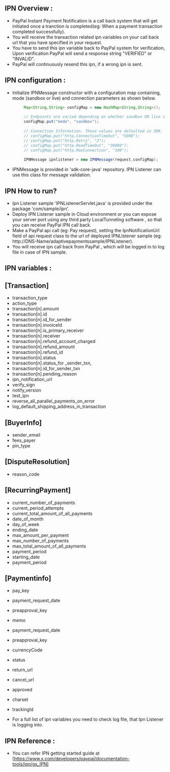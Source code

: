 IPN Overview :
------------
* PayPal Instant Payment Notification is a call back system that will get initiated once a tranction is completed(eg: When 
a payment transaction completed successfully).
* You will receive the transaction related ipn variables on your call back url that you have specified in your request.
* You have to send this ipn variable back to PayPal system for verification, Upon verification PayPal will send
a response string "VERIFIED" or "INVALID".
* PayPal will continuously resend this ipn, if a wrong ipn is sent.

IPN configuration :
-----------------
* Initialize IPNMessage constructor with a configuration map containing, mode (sandbox or live) and connection parameters as shown below.
   ```java
		Map<String,String> configMap = new HashMap<String,String>();
		
		// Endpoints are varied depending on whether sandbox OR live is chosen for mode
		configMap.put("mode", "sandbox");
		
		// Connection Information. These values are defaulted in SDK. If you want to override default values, uncomment it and add your value.
		// configMap.put("http.ConnectionTimeOut", "5000");
		// configMap.put("http.Retry", "2");
		// configMap.put("http.ReadTimeOut", "30000");
		// configMap.put("http.MaxConnection", "100");
			
		IPNMessage ipnlistener = new IPNMessage(request,configMap);
    ```
* IPNMessage is provided in 'sdk-core-java' repository. IPN Listener can use this class for message validation.
    
IPN How to run?
--------------
* Ipn Listener sample 'IPNListenerServlet.java' is provided under the package 'com/sample/ipn'.
* Deploy IPN Listener sample in Cloud environment or you can expose your server port using any third party 
  LocalTunneling software , so that you can receive PayPal IPN call back.
* Make a PayPal api call (eg: Pay request), setting the IpnNotificationUrl field of api request class
  to the url of deployed IPNLIstener sample (eg: http://DNS-Name/adaptivepaymentssample/IPNListener).
* You will receive ipn call back from PayPal , which will be logged in to log file in case of IPN sample.   

       
IPN variables :
--------------

[Transaction]
-------------
* transaction_type
* action_type
* transaction[n].amount
* transaction[n].id
* transaction[n].id_for_sender
* transaction[n].invoiceId
* transaction[n].is_primary_receiver
* transaction[n].receiver
* transaction[n].refund_account_charged
* transaction[n].refund_amount
* transaction[n].refund_id
* transaction[n].status
* transaction[n].status_for _sender_txn,
* transaction[n].id_for_sender_txn 
* transaction[n].pending_reason 
* ipn_notification_url
* verify_sign
* notify_version          
* test_ipn                
* reverse_all_parallel_payments_on_error 
* log_default_shipping_address_in_transaction

[BuyerInfo]
-----------
* sender_email
* fees_payer
* pin_type
    
[DisputeResolution]
-------------------
* reason_code

[RecurringPayment]
------------------
* current_number_of_payments
* current_period_attempts
* current_total_amount_of_all_payments
* date_of_month
* day_of_week
* ending_date
* max_amount_per_payment
* max_number_of_payments
* max_total_amount_of_all_payments
* payment_period
* starting_date
* payment_period
    

[Paymentinfo]
-------------
* pay_key
* payment_request_date
* preapproval_key
* memo
* payment_request_date    
* preapproval_key
* currencyCode
* status
* return_url              
* cancel_url
* approved
* charset
* trackingId
    
      
 
* For a full list of ipn variables you need to check log file, that Ipn Listener is logging into.    

IPN Reference :
--------------
* You can refer IPN getting started guide at [https://www.x.com/developers/paypal/documentation-tools/ipn/gs_IPN]
